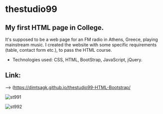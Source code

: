 # thestudio99
## My first HTML page in College. 

It's supposed to be a web page for an FM radio in Athens, Greece, playing mainstream music. I created the website with some specific requirements (table, contact form etc.), to pass the HTML course. 
- Technologies used: CSS, HTML, BootStrap, JavaScript, jQuery. 

## Link:
--> (https://dimtsagk.github.io/thestudio99-HTML-Bootstrap/

![st991](https://github.com/user-attachments/assets/ee23fb1e-90ce-489e-ba6b-edcaeeffbf9d)

![st992](https://github.com/user-attachments/assets/049a21b8-b856-4e76-8b25-957ed0b302ba)

